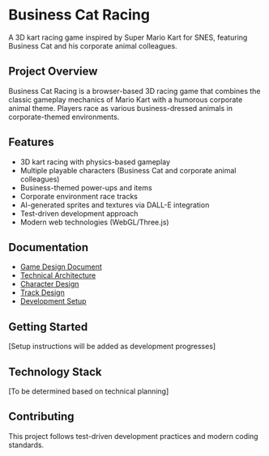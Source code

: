 # Business Cat Racing

A 3D kart racing game inspired by Super Mario Kart for SNES, featuring Business Cat and his corporate animal colleagues.

## Project Overview

Business Cat Racing is a browser-based 3D racing game that combines the classic gameplay mechanics of Mario Kart with a humorous corporate animal theme. Players race as various business-dressed animals in corporate-themed environments.

## Features

- 3D kart racing with physics-based gameplay
- Multiple playable characters (Business Cat and corporate animal colleagues)
- Business-themed power-ups and items
- Corporate environment race tracks
- AI-generated sprites and textures via DALL-E integration
- Test-driven development approach
- Modern web technologies (WebGL/Three.js)

## Documentation

- [Game Design Document](docs/game-design.md)
- [Technical Architecture](docs/architecture.md)
- [Character Design](docs/characters.md)
- [Track Design](docs/tracks.md)
- [Development Setup](docs/development.md)

## Getting Started

[Setup instructions will be added as development progresses]

## Technology Stack

[To be determined based on technical planning]

## Contributing

This project follows test-driven development practices and modern coding standards.